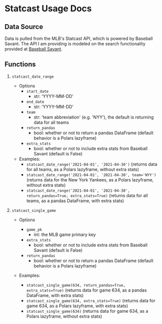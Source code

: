 # Statcast Usage Docs

## Data Source

Data is pulled from the MLB's Statcast API, which is powered by Baseball Savant. The API I am providing is modeled on the search functionality provided at [Baseball Savant](https://baseballsavant.mlb.com/).

## Functions

1. `statcast_date_range`
   - Options
      - `start_date`
        - str: 'YYYY-MM-DD'
      - `end_date`
          - str: 'YYYY-MM-DD'
      - `team`
          - str: 'team abbreviation' (e.g. 'NYY'), the default is returning data for all teams
      - `return_pandas`
          - bool: whether or not to return a pandas DataFrame (default behavior is a Polars lazyframe)
      - `extra_stats`
          - bool: whether or not to include extra stats from Baseball Savant (default is False)
   - Examples:
      - `statcast_date_range('2021-04-01', '2021-04-30')` (returns data for all teams, as a Polars lazyframe, without extra stats)
      - `statcast_date_range('2021-04-01', '2021-04-30', team='NYY')` (returns data for the New York Yankees, as a Polars lazyframe, without extra stats)
      - `statcast_date_range('2021-04-01', '2021-04-30', return_pandas=True, extra_stats=True)` (returns data for all teams, as a pandas DataFrame, with extra stats)
2. `statcast_single_game`

   - Options
      - `game_pk`
        - int: the MLB game primary key
      - `extra_stats`
        - bool: whether or not to include extra stats from Baseball Savant (default is False)
      - `return_pandas`
        - bool: whether or not to return a pandas DataFrame (default behavior is a Polars lazyframe)

   - Examples:
     - `statcast_single_game(634, return_pandas=True, extra_stats=True)` (returns data for game 634, as a pandas DataFrame, with extra stats)
     - `statcast_single_game(634, extra_stats=True)` (returns data for game 634, as a Polars lazyframe, with extra stats)
     - `statcast_single_game(634)` (returns data for game 634, as a Polars lazyframe, without extra stats)
